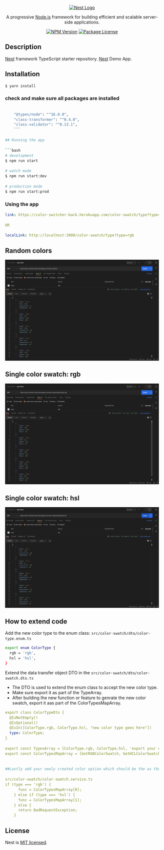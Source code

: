 <p align="center">
  <a href="http://nestjs.com/" target="blank"><img src="https://nestjs.com/img/logo_text.svg" width="320" alt="Nest Logo" /></a>
</p>

[circleci-image]: https://img.shields.io/circleci/build/github/nestjs/nest/master?token=abc123def456
[circleci-url]: https://circleci.com/gh/nestjs/nest

  <p align="center">A progressive <a href="http://nodejs.org" target="_blank">Node.js</a> framework for building efficient and scalable server-side applications.</p>
    <p align="center">
<a href="https://www.npmjs.com/~nestjscore" target="_blank"><img src="https://img.shields.io/npm/v/@nestjs/core.svg" alt="NPM Version" /></a>
<a href="https://www.npmjs.com/~nestjscore" target="_blank"><img src="https://img.shields.io/npm/l/@nestjs/core.svg" alt="Package License" /></a>

</p>

## Description

[Nest](https://github.com/nestjs/nest) framework TypeScript starter repository.
[Nest](https://colors-witcher.herokuapp.com/) Demo App.

## Installation

```bash
$ yarn install
```

### check and make sure all packages are installed

````bash

    "@types/node": "^16.0.0",
    "class-transformer": "^0.4.0",
    "class-validator": "^0.13.1",
    ```

## Running the app

```bash
# development
$ npm run start

# watch mode
$ npm run start:dev

# production mode
$ npm run start:prod
````

### Using the app

```yml
link: https://color-switcher-back.herokuapp.com/color-swatch/type?type=rgb

OR

localLink: http://localhost:3000/color-swatch/type?type=rgb
```

## Random colors

![3-load-test](./screenshots/random.png)

## Single color swatch: rgb

![3-load-test](./screenshots/rgb.png)

## Single color swatch: hsl

![3-load-test](./screenshots/hsl.png)

## How to extend code

Add the new color type to the enum class: `src/color-swatch/dto/color-type.enum.ts`

```bash
export enum ColorType {
  rgb = 'rgb',
  hsl = 'hsl',
}
```

Extend the data transfer object DTO in the `src/color-swatch/dto/color-swatch.dto.ts`

- The DTO is used to extend the enum class to accept the new color type.
- Make sure export it as part of the TypeArray.
- After building the new function or feature to genrate the new color swatch, export it aas part of the ColorTypesMapArray.

```yml
export class ColorTypeDto {
  @IsNotEmpty()
  @IsOptional()
  @IsIn([ColorType.rgb, ColorType.hsl, "new color type goes here"])
  type: ColorType;
}

export const TypesArray = [ColorType.rgb, ColorType.hsl, 'export your color as part of the array (eg. ColorType.hex'];
export const ColorTypesMapArray = [GetRGBColorSwatch, GetHCLColorSwatch, "Create your color function and add it the array"];


##Lastly add your newly created color option which should be the as the one used in the enum dto file

src/color-swatch/color-swatch.service.ts
if (type === 'rgb') {
      func = ColorTypesMapArray[0];
    } else if (type === 'hsl') {
      func = ColorTypesMapArray[1];
    } else {
      return BadRequestException;
    }
```

## License

Nest is [MIT licensed](LICENSE).

